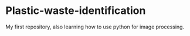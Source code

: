 # Plastic-waste-identification
My first repository, also learning how to use python for image processing. 
